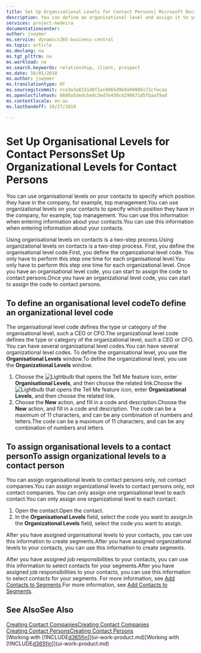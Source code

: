 ```yaml
---
title: Set Up Organisational Levels for Contact Persons| Microsoft Docs
description: You can define an organisational level and assign it to your contact to indicate the position they have in their company, for example, top management.
services: project-madeira
documentationcenter: 
author: jswymer
ms.service: dynamics365-business-central
ms.topic: article
ms.devlang: na
ms.tgt_pltfrm: na
ms.workload: na
ms.search.keywords: relationship, client, prospect
ms.date: 10/01/2018
ms.author: jswymer
ms.translationtype: HT
ms.sourcegitcommit: cce3a3a8331d8f1ac6665d9b9a9908b172cfecaa
ms.openlocfilehash: 6680a5dedcbedc3ed7e430c4290871d5fbaaf9ad
ms.contentlocale: en-au
ms.lasthandoff: 10/27/2018

---
```

# <a name="set-up-organizational-levels-for-contact-persons"></a><span data-ttu-id="ae4c7-103">Set Up Organisational Levels for Contact Persons</span><span class="sxs-lookup"><span data-stu-id="ae4c7-103">Set Up Organizational Levels for Contact Persons</span></span>
<span data-ttu-id="ae4c7-104">You can use organisational levels on your contacts to specify which position they have in the company, for example, top management.</span><span class="sxs-lookup"><span data-stu-id="ae4c7-104">You can use organizational levels on your contacts to specify which position they have in the company, for example, top management.</span></span> <span data-ttu-id="ae4c7-105">You can use this information when entering information about your contacts.</span><span class="sxs-lookup"><span data-stu-id="ae4c7-105">You can use this information when entering information about your contacts.</span></span>

<span data-ttu-id="ae4c7-106">Using organisational levels on contacts is a two-step process.</span><span class="sxs-lookup"><span data-stu-id="ae4c7-106">Using organizational levels on contacts is a two-step process.</span></span> <span data-ttu-id="ae4c7-107">First, you define the organisational level code.</span><span class="sxs-lookup"><span data-stu-id="ae4c7-107">First, you define the organizational level code.</span></span> <span data-ttu-id="ae4c7-108">You only have to perform this step one time for each organisational level.</span><span class="sxs-lookup"><span data-stu-id="ae4c7-108">You only have to perform this step one time for each organizational level.</span></span> <span data-ttu-id="ae4c7-109">Once you have an organisational level code, you can start to assign the code to contact persons.</span><span class="sxs-lookup"><span data-stu-id="ae4c7-109">Once you have an organizational level code, you can start to assign the code to contact persons.</span></span>

## <a name="to-define-an-organizational-level-code"></a><span data-ttu-id="ae4c7-110">To define an organisational level code</span><span class="sxs-lookup"><span data-stu-id="ae4c7-110">To define an organizational level code</span></span>
<span data-ttu-id="ae4c7-111">The organisational level code defines the type or category of the organisational level, such a CEO  or CFO.</span><span class="sxs-lookup"><span data-stu-id="ae4c7-111">The organizational level code defines the type or category of the organizational level, such a CEO  or CFO.</span></span> <span data-ttu-id="ae4c7-112">You can have several organisational level codes.</span><span class="sxs-lookup"><span data-stu-id="ae4c7-112">You can have several organizational level codes.</span></span> <span data-ttu-id="ae4c7-113">To define the organisational level, you use the **Organisational Levels** window.</span><span class="sxs-lookup"><span data-stu-id="ae4c7-113">To define the organizational level, you use the **Organizational Levels** window.</span></span>

1. <span data-ttu-id="ae4c7-114">Choose the ![Lightbulb that opens the Tell Me feature](media/ui-search/search_small.png "Tell me what you want to do") icon, enter **Organisational Levels**, and then choose the related link.</span><span class="sxs-lookup"><span data-stu-id="ae4c7-114">Choose the ![Lightbulb that opens the Tell Me feature](media/ui-search/search_small.png "Tell me what you want to do") icon, enter **Organizational Levels**, and then choose the related link.</span></span>
2. <span data-ttu-id="ae4c7-115">Choose the **New** action, and fill in a code and description.</span><span class="sxs-lookup"><span data-stu-id="ae4c7-115">Choose the **New** action, and fill in a code and description.</span></span> <span data-ttu-id="ae4c7-116">The code can be a maximum of 11 characters, and can be any combination of numbers and letters.</span><span class="sxs-lookup"><span data-stu-id="ae4c7-116">The code can be a maximum of 11 characters, and can be any combination of numbers and letters.</span></span>

## <a name="to-assign-organizational-levels-to-a-contact-person"></a><span data-ttu-id="ae4c7-117">To assign organisational levels to a contact person</span><span class="sxs-lookup"><span data-stu-id="ae4c7-117">To assign organizational levels to a contact person</span></span>
<span data-ttu-id="ae4c7-118">You can assign organisational levels to contact persons only, not contact companies.</span><span class="sxs-lookup"><span data-stu-id="ae4c7-118">You can assign organizational levels to contact persons only, not contact companies.</span></span> <span data-ttu-id="ae4c7-119">You can only assign one organisational level to each contact.</span><span class="sxs-lookup"><span data-stu-id="ae4c7-119">You can only assign one organizational level to each contact.</span></span>

1. <span data-ttu-id="ae4c7-120">Open the contact.</span><span class="sxs-lookup"><span data-stu-id="ae4c7-120">Open the contact.</span></span>
2. <span data-ttu-id="ae4c7-121">In the **Organisational Levels** field, select the code you want to assign.</span><span class="sxs-lookup"><span data-stu-id="ae4c7-121">In the **Organizational Levels** field, select the code you want to assign.</span></span>

<span data-ttu-id="ae4c7-122">After you have assigned organisational levels to your contacts, you can use this information to create segments.</span><span class="sxs-lookup"><span data-stu-id="ae4c7-122">After you have assigned organizational levels to your contacts, you can use this information to create segments.</span></span>

<span data-ttu-id="ae4c7-123">After you have assigned job responsibilities to your contacts, you can use this information to select contacts for your segments.</span><span class="sxs-lookup"><span data-stu-id="ae4c7-123">After you have assigned job responsibilities to your contacts, you can use this information to select contacts for your segments.</span></span> <span data-ttu-id="ae4c7-124">For more information, see [Add Contacts to Segments](marketing-add-contact-segment.md).</span><span class="sxs-lookup"><span data-stu-id="ae4c7-124">For more information, see [Add Contacts to Segments](marketing-add-contact-segment.md).</span></span>

## <a name="see-also"></a><span data-ttu-id="ae4c7-125">See Also</span><span class="sxs-lookup"><span data-stu-id="ae4c7-125">See Also</span></span>
[<span data-ttu-id="ae4c7-126">Creating Contact Companies</span><span class="sxs-lookup"><span data-stu-id="ae4c7-126">Creating Contact Companies</span></span>](marketing-create-contact-companies.md)  
[<span data-ttu-id="ae4c7-127">Creating Contact Persons</span><span class="sxs-lookup"><span data-stu-id="ae4c7-127">Creating Contact Persons</span></span>](marketing-create-contact-persons.md)  
<span data-ttu-id="ae4c7-128">[Working with [!INCLUDE[d365fin](includes/d365fin_md.md)]](ui-work-product.md)</span><span class="sxs-lookup"><span data-stu-id="ae4c7-128">[Working with [!INCLUDE[d365fin](includes/d365fin_md.md)]](ui-work-product.md)</span></span>  

